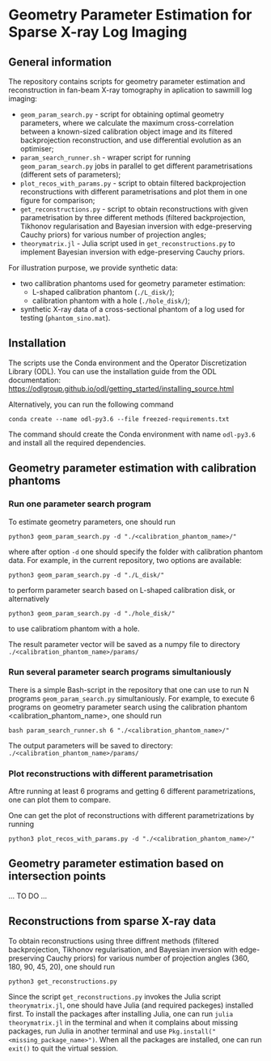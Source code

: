 # Geometry Parameter Estimation for Sparse X-ray Log Imaging
## General information
The repository contains scripts for geometry parameter estimation 
and reconstruction in fan-beam X-ray tomography in aplication to sawmill log imaging:
* `geom_param_search.py` - script for obtaining optimal geometry parameters, 
where we calculate the maximum cross-correlation between a known-sized calibration object image 
and its filtered backprojection reconstruction, 
and use differential evolution as an optimiser;
* `param_search_runner.sh` - wraper script for running `geom_param_search.py` jobs in parallel 
to get different parametrisations (different sets of parameters);
* `plot_recos_with_params.py` - script to obtain filtered backprojection reconstructions with different parametrisations
and plot them in one figure for comparison;
* `get_reconstructions.py` -  script to obtain reconstructions with given parametrisation by three different methods 
(filtered backprojection, Tikhonov regularisation and Bayesian inversion with edge-preserving Cauchy priors) 
for various number of projection angles;
* `theorymatrix.jl` - Julia script used in `get_reconstructions.py` to implement Bayesian inversion with edge-preserving Cauchy priors.

For illustration purpose, we provide synthetic data: 
* two callibration phantoms used for geometry parameter estimation:
  - L-shaped calibration phantom (```./L_disk/```);
  - calibration phantom with a hole (```./hole_disk/```);
* synthetic X-ray data of a cross-sectional phantom of a log used for testing (```phantom_sino.mat```). 

## Installation
The scripts use the Conda environment and the Operator Discretization Library (ODL).
You can use the installation guide from the ODL documentation:
https://odlgroup.github.io/odl/getting_started/installing_source.html

Alternatively, you can run the following command 

```shell
conda create --name odl-py3.6 --file freezed-requirements.txt
```

The command should create the Conda environment  with name `odl-py3.6` and install all the required  dependencies.

## Geometry parameter estimation with calibration phantoms 

### Run one parameter search program 

To estimate geometry parameters, one should run 

```python3 geom_param_search.py -d "./<calibration_phantom_name>/"```

where after option ```-d``` one should specify the folder with calibration phantom data. For example, in the current repository, two options are available:

```python3 geom_param_search.py -d "./L_disk/"```

to perform parameter search based on L-shaped calibration disk, or alternatively 

```python3 geom_param_search.py -d "./hole_disk/"```

to use calibratiom phantom with a hole. 

The result parameter vector will be saved as a numpy file to directory ```./<calibration_phantom_name>/params/```

### Run several parameter search programs simultaniously 

There is a simple Bash-script in the repository that one can use to run N programs ```geom_param_search.py``` simultaniously.
For example, to execute 6 programs on geometry parameter search using the calibration phantom <calibration_phantom_name>, one should run

```bash param_search_runner.sh 6 "./<calibration_phantom_name>/"```

The output parameters will be saved to directory: ```./<calibration_phantom_name>/params/```

### Plot reconstructions with different parametrisation 

Aftre running at least 6 programs and getting 6 different parametrizations, one can plot them to compare. 

One can get the plot of reconstructions with different parametrizations  by running

```python3 plot_recos_with_params.py -d "./<calibration_phantom_name>/"```

## Geometry parameter estimation based on intersection points 

... TO DO ...

## Reconstructions from sparse X-ray data 

To obtain reconstructions using three diffrent methods (filtered backprojection, Tikhonov regularisation, and Bayesian inversion with edge-
preserving Cauchy priors) for various number of projection angles (360, 180, 90, 45, 20), one should run 

```python3 get_reconstructions.py```

Since the script ```get_reconstructions.py``` invokes the Julia script ```theorymatrix.jl```,  one should have Julia (and required packeges) installed first. To install the packages after installing Julia, one can run ```julia theorymatrix.jl``` in the terminal and when it complains about missing packages, run Julia in another terminal and use ```Pkg.install("<missing_package_name>")```. When all the packages are installed, one can run ```exit()``` to quit the virtual session.
